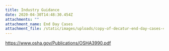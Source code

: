 ```yaml
---
title: Industry Guidance
date: 2020-04-30T14:48:30.454Z
attachments: ""
attachment_name: End Day Cases
attachment_file: /static/images/uploads/copy-of-decatur-end-day-cases-4-7-1-.xlsx
---
```

https://www.osha.gov/Publications/OSHA3990.pdf